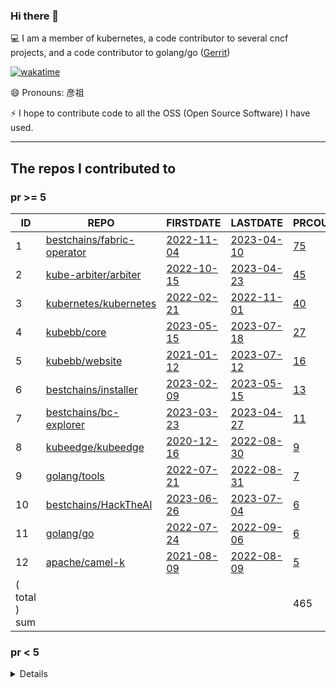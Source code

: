 <!--
**Abirdcfly/Abirdcfly** is a ✨ _special_ ✨ repository because its `README.md` (this file) appears on your GitHub profile.

Here are some ideas to get you started:

- 🔭 I’m currently working on ...
- 🌱 I’m currently learning ...
- 👯 I’m looking to collaborate on ...
- 🤔 I’m looking for help with ...
- 💬 Ask me about ...
- 📫 How to reach me: ...
- 😄 Pronouns: ...
- ⚡ Fun fact: ...
-->
### Hi there 👋

💻 I am a member of kubernetes, a code contributor to several cncf projects, and a code contributor to golang/go ([Gerrit](https://go-review.googlesource.com/dashboard/56538))

[![wakatime](https://wakatime.com/badge/user/6730e81c-ff31-4e87-acd9-9bd97b533dc1.svg)](https://wakatime.com/badge/user/6730e81c-ff31-4e87-acd9-9bd97b533dc1.svg)


😄 Pronouns: 彦祖

⚡ I hope to contribute code to all the OSS (Open Source Software) I have used.

---

<!--START_SECTION:my_github-->
## The repos I contributed to


### pr >= 5

|      ID       |                                    REPO                                     |                                 FIRSTDATE                                 |                               LASTDATE                               |                                        PRCOUNT                                         |
|---------------|-----------------------------------------------------------------------------|---------------------------------------------------------------------------|----------------------------------------------------------------------|----------------------------------------------------------------------------------------|
|             1 | [bestchains/fabric-operator](https://github.com/bestchains/fabric-operator) | [2022-11-04](https://github.com/hyperledger-labs/fabric-operator/pull/68) | [2023-04-10](https://github.com/bestchains/fabric-operator/pull/236) | [75](https://github.com/bestchains/fabric-operator/pulls?q=is%3Apr+author%3AAbirdcfly) |
|             2 | [kube-arbiter/arbiter](https://github.com/kube-arbiter/arbiter)             | [2022-10-15](https://github.com/kube-arbiter/arbiter/pull/6)              | [2023-04-23](https://github.com/kube-arbiter/arbiter/pull/140)       | [45](https://github.com/kube-arbiter/arbiter/pulls?q=is%3Apr+author%3AAbirdcfly)       |
|             3 | [kubernetes/kubernetes](https://github.com/kubernetes/kubernetes)           | [2022-02-21](https://github.com/kubernetes/kubernetes/pull/108239)        | [2022-11-01](https://github.com/kubernetes/kubernetes/pull/113505)   | [40](https://github.com/kubernetes/kubernetes/pulls?q=is%3Apr+author%3AAbirdcfly)      |
|             4 | [kubebb/core](https://github.com/kubebb/core)                               | [2023-05-15](https://github.com/kubebb/core/pull/2)                       | [2023-07-18](https://github.com/kubebb/core/pull/124)                | [27](https://github.com/kubebb/core/pulls?q=is%3Apr+author%3AAbirdcfly)                |
|             5 | [kubebb/website](https://github.com/kubebb/website)                         | [2021-01-12](https://github.com/kubernetes/website/pull/26060)            | [2023-07-12](https://github.com/kubebb/website/pull/16)              | [16](https://github.com/kubebb/website/pulls?q=is%3Apr+author%3AAbirdcfly)             |
|             6 | [bestchains/installer](https://github.com/bestchains/installer)             | [2023-02-09](https://github.com/bestchains/installer/pull/12)             | [2023-05-15](https://github.com/bestchains/installer/pull/74)        | [13](https://github.com/bestchains/installer/pulls?q=is%3Apr+author%3AAbirdcfly)       |
|             7 | [bestchains/bc-explorer](https://github.com/bestchains/bc-explorer)         | [2023-03-23](https://github.com/bestchains/bc-explorer/pull/16)           | [2023-04-27](https://github.com/bestchains/bc-explorer/pull/47)      | [11](https://github.com/bestchains/bc-explorer/pulls?q=is%3Apr+author%3AAbirdcfly)     |
|             8 | [kubeedge/kubeedge](https://github.com/kubeedge/kubeedge)                   | [2020-12-16](https://github.com/kubeedge/kubeedge/pull/2437)              | [2022-08-30](https://github.com/kubeedge/kubeedge/pull/4147)         | [9](https://github.com/kubeedge/kubeedge/pulls?q=is%3Apr+author%3AAbirdcfly)           |
|             9 | [golang/tools](https://github.com/golang/tools)                             | [2022-07-21](https://github.com/golang/tools/pull/388)                    | [2022-08-31](https://github.com/golang/tools/pull/394)               | [7](https://github.com/golang/tools/pulls?q=is%3Apr+author%3AAbirdcfly)                |
|            10 | [bestchains/HackTheAI](https://github.com/bestchains/HackTheAI)             | [2023-06-26](https://github.com/bestchains/HackTheAI/pull/23)             | [2023-07-04](https://github.com/bestchains/HackTheAI/pull/41)        | [6](https://github.com/bestchains/HackTheAI/pulls?q=is%3Apr+author%3AAbirdcfly)        |
|            11 | [golang/go](https://github.com/golang/go)                                   | [2022-07-24](https://github.com/golang/go/pull/54026)                     | [2022-09-06](https://github.com/golang/go/pull/54888)                | [6](https://github.com/golang/go/pulls?q=is%3Apr+author%3AAbirdcfly)                   |
|            12 | [apache/camel-k](https://github.com/apache/camel-k)                         | [2021-08-09](https://github.com/apache/camel-k/pull/2559)                 | [2022-08-09](https://github.com/apache/camel-k/pull/3526)            | [5](https://github.com/apache/camel-k/pulls?q=is%3Apr+author%3AAbirdcfly)              |
| ( total ) sum |                                                                             |                                                                           |                                                                      |                                                                                    465 |



### pr < 5


<details>

|      ID      |                                                     REPO                                                      |                                       FIRSTDATE                                       |                                       LASTDATE                                        |                                                PRCOUNT                                                 |
|--------------|---------------------------------------------------------------------------------------------------------------|---------------------------------------------------------------------------------------|---------------------------------------------------------------------------------------|--------------------------------------------------------------------------------------------------------|
|           13 | [kubernetes-sigs/hierarchical-namespaces](https://github.com/kubernetes-sigs/hierarchical-namespaces)         | [2021-08-16](https://github.com/kubernetes-sigs/hierarchical-namespaces/pull/69)      | [2021-08-17](https://github.com/kubernetes-sigs/hierarchical-namespaces/pull/72)      | [4](https://github.com/kubernetes-sigs/hierarchical-namespaces/pulls?q=is%3Apr+author%3AAbirdcfly)     |
|           14 | [etcd-io/etcd](https://github.com/etcd-io/etcd)                                                               | [2021-09-17](https://github.com/etcd-io/etcd/pull/13356)                              | [2022-08-30](https://github.com/etcd-io/etcd/pull/14405)                              | [4](https://github.com/etcd-io/etcd/pulls?q=is%3Apr+author%3AAbirdcfly)                                |
|           15 | [onsi/ginkgo](https://github.com/onsi/ginkgo)                                                                 | [2022-08-30](https://github.com/onsi/ginkgo/pull/1028)                                | [2022-09-19](https://github.com/onsi/ginkgo/pull/1040)                                | [4](https://github.com/onsi/ginkgo/pulls?q=is%3Apr+author%3AAbirdcfly)                                 |
|           16 | [ignite/cli](https://github.com/ignite/cli)                                                                   | [2022-08-21](https://github.com/cli/cli/pull/6112)                                    | [2023-04-25](https://github.com/ignite/cli/pull/3487)                                 | [4](https://github.com/ignite/cli/pulls?q=is%3Apr+author%3AAbirdcfly)                                  |
|           17 | [kubernetes/test-infra](https://github.com/kubernetes/test-infra)                                             | [2022-04-22](https://github.com/kubernetes/test-infra/pull/26065)                     | [2022-08-05](https://github.com/kubernetes/test-infra/pull/27050)                     | [3](https://github.com/kubernetes/test-infra/pulls?q=is%3Apr+author%3AAbirdcfly)                       |
|           18 | [hyperledger/fabric](https://github.com/hyperledger/fabric)                                                   | [2022-08-08](https://github.com/hyperledger/fabric/pull/3574)                         | [2022-11-15](https://github.com/hyperledger/fabric/pull/3785)                         | [3](https://github.com/hyperledger/fabric/pulls?q=is%3Apr+author%3AAbirdcfly)                          |
|           19 | [bestchains/bc-cli](https://github.com/bestchains/bc-cli)                                                     | [2023-05-05](https://github.com/bestchains/bc-cli/pull/15)                            | [2023-06-25](https://github.com/bestchains/bc-cli/pull/48)                            | [3](https://github.com/bestchains/bc-cli/pulls?q=is%3Apr+author%3AAbirdcfly)                           |
|           20 | [kube-arbiter/arbiter-plugins](https://github.com/kube-arbiter/arbiter-plugins)                               | [2022-10-20](https://github.com/kube-arbiter/arbiter-plugins/pull/5)                  | [2022-10-21](https://github.com/kube-arbiter/arbiter-plugins/pull/20)                 | [3](https://github.com/kube-arbiter/arbiter-plugins/pulls?q=is%3Apr+author%3AAbirdcfly)                |
|           21 | [tektoncd/pipeline](https://github.com/tektoncd/pipeline)                                                     | [2022-08-10](https://github.com/banzaicloud/pipeline/pull/3627)                       | [2023-02-13](https://github.com/tektoncd/pipeline/pull/6151)                          | [2](https://github.com/tektoncd/pipeline/pulls?q=is%3Apr+author%3AAbirdcfly)                           |
|           22 | [golang/exp](https://github.com/golang/exp)                                                                   | [2022-07-21](https://github.com/golang/exp/pull/41)                                   | [2022-07-21](https://github.com/golang/exp/pull/41)                                   | [2](https://github.com/golang/exp/pulls?q=is%3Apr+author%3AAbirdcfly)                                  |
|           23 | [bfenetworks/bfe](https://github.com/bfenetworks/bfe)                                                         | [2022-08-10](https://github.com/bfenetworks/bfe/pull/1068)                            | [2022-08-15](https://github.com/bfenetworks/bfe/pull/1069)                            | [2](https://github.com/bfenetworks/bfe/pulls?q=is%3Apr+author%3AAbirdcfly)                             |
|           24 | [bestchains/bc-saas](https://github.com/bestchains/bc-saas)                                                   | [2023-04-23](https://github.com/bestchains/bc-saas/pull/12)                           | [2023-04-24](https://github.com/bestchains/bc-saas/pull/17)                           | [2](https://github.com/bestchains/bc-saas/pulls?q=is%3Apr+author%3AAbirdcfly)                          |
|           25 | [argoproj/argo-cd](https://github.com/argoproj/argo-cd)                                                       | [2022-08-30](https://github.com/argoproj/argo-cd/pull/10479)                          | [2023-06-02](https://github.com/argoproj/argo-cd/pull/13887)                          | [2](https://github.com/argoproj/argo-cd/pulls?q=is%3Apr+author%3AAbirdcfly)                            |
|           26 | [kyma-project/kyma](https://github.com/kyma-project/kyma)                                                     | [2022-08-09](https://github.com/kyma-project/kyma/pull/15061)                         | [2022-10-05](https://github.com/kyma-project/kyma/pull/15714)                         | [2](https://github.com/kyma-project/kyma/pulls?q=is%3Apr+author%3AAbirdcfly)                           |
|           27 | [golangci/golangci-lint](https://github.com/golangci/golangci-lint)                                           | [2022-09-05](https://github.com/golangci/golangci-lint/pull/3192)                     | [2022-10-21](https://github.com/golangci/golangci-lint/pull/3308)                     | [2](https://github.com/golangci/golangci-lint/pulls?q=is%3Apr+author%3AAbirdcfly)                      |
|           28 | [coredns/coredns](https://github.com/coredns/coredns)                                                         | [2022-07-21](https://github.com/coredns/coredns/pull/5529)                            | [2022-08-30](https://github.com/coredns/coredns/pull/5592)                            | [2](https://github.com/coredns/coredns/pulls?q=is%3Apr+author%3AAbirdcfly)                             |
|           29 | [golang/crypto](https://github.com/golang/crypto)                                                             | [2022-07-21](https://github.com/golang/crypto/pull/226)                               | [2022-07-21](https://github.com/golang/crypto/pull/226)                               | [2](https://github.com/golang/crypto/pulls?q=is%3Apr+author%3AAbirdcfly)                               |
|           30 | [tektoncd/operator](https://github.com/tektoncd/operator)                                                     | [2021-09-16](https://github.com/knative/operator/pull/781)                            | [2023-02-21](https://github.com/tektoncd/operator/pull/1336)                          | [2](https://github.com/tektoncd/operator/pulls?q=is%3Apr+author%3AAbirdcfly)                           |
|           31 | [rook/rook](https://github.com/rook/rook)                                                                     | [2022-07-21](https://github.com/rook/rook/pull/10618)                                 | [2022-08-30](https://github.com/rook/rook/pull/10827)                                 | [2](https://github.com/rook/rook/pulls?q=is%3Apr+author%3AAbirdcfly)                                   |
|           32 | [ethereum/go-ethereum](https://github.com/ethereum/go-ethereum)                                               | [2022-07-21](https://github.com/ethereum/go-ethereum/pull/25365)                      | [2022-08-27](https://github.com/ethereum/go-ethereum/pull/25618)                      | [2](https://github.com/ethereum/go-ethereum/pulls?q=is%3Apr+author%3AAbirdcfly)                        |
|           33 | [aws/amazon-ecs-agent](https://github.com/aws/amazon-ecs-agent)                                               | [2022-08-10](https://github.com/aws/amazon-ecs-agent/pull/3334)                       | [2022-08-31](https://github.com/aws/amazon-ecs-agent/pull/3372)                       | [2](https://github.com/aws/amazon-ecs-agent/pulls?q=is%3Apr+author%3AAbirdcfly)                        |
|           34 | [prometheus/prometheus](https://github.com/prometheus/prometheus)                                             | [2022-07-20](https://github.com/prometheus/prometheus/pull/11040)                     | [2022-08-27](https://github.com/prometheus/prometheus/pull/11225)                     | [2](https://github.com/prometheus/prometheus/pulls?q=is%3Apr+author%3AAbirdcfly)                       |
|           35 | [ericzhang-cn/kindle-open-books](https://github.com/ericzhang-cn/kindle-open-books)                           | [2014-09-03](https://github.com/ericzhang-cn/kindle-open-books/pull/14)               | [2014-09-03](https://github.com/ericzhang-cn/kindle-open-books/pull/14)               | [2](https://github.com/ericzhang-cn/kindle-open-books/pulls?q=is%3Apr+author%3AAbirdcfly)              |
|           36 | [tinode/chat](https://github.com/tinode/chat)                                                                 | [2022-08-08](https://github.com/tinode/chat/pull/781)                                 | [2022-08-08](https://github.com/tinode/chat/pull/781)                                 | [2](https://github.com/tinode/chat/pulls?q=is%3Apr+author%3AAbirdcfly)                                 |
|           37 | [evanw/esbuild](https://github.com/evanw/esbuild)                                                             | [2022-08-30](https://github.com/evanw/esbuild/pull/2502)                              | [2022-08-30](https://github.com/evanw/esbuild/pull/2502)                              | [1](https://github.com/evanw/esbuild/pulls?q=is%3Apr+author%3AAbirdcfly)                               |
|           38 | [goodrain/rainbond](https://github.com/goodrain/rainbond)                                                     | [2022-08-10](https://github.com/goodrain/rainbond/pull/1285)                          | [2022-08-10](https://github.com/goodrain/rainbond/pull/1285)                          | [1](https://github.com/goodrain/rainbond/pulls?q=is%3Apr+author%3AAbirdcfly)                           |
|           39 | [johnkerl/miller](https://github.com/johnkerl/miller)                                                         | [2022-08-11](https://github.com/johnkerl/miller/pull/1073)                            | [2022-08-11](https://github.com/johnkerl/miller/pull/1073)                            | [1](https://github.com/johnkerl/miller/pulls?q=is%3Apr+author%3AAbirdcfly)                             |
|           40 | [mgechev/revive](https://github.com/mgechev/revive)                                                           | [2022-07-20](https://github.com/mgechev/revive/pull/711)                              | [2022-07-20](https://github.com/mgechev/revive/pull/711)                              | [1](https://github.com/mgechev/revive/pulls?q=is%3Apr+author%3AAbirdcfly)                              |
|           41 | [rqlite/rqlite](https://github.com/rqlite/rqlite)                                                             | [2022-08-09](https://github.com/rqlite/rqlite/pull/1060)                              | [2022-08-09](https://github.com/rqlite/rqlite/pull/1060)                              | [1](https://github.com/rqlite/rqlite/pulls?q=is%3Apr+author%3AAbirdcfly)                               |
|           42 | [kubernetes/kops](https://github.com/kubernetes/kops)                                                         | [2022-07-21](https://github.com/kubernetes/kops/pull/14014)                           | [2022-07-21](https://github.com/kubernetes/kops/pull/14014)                           | [1](https://github.com/kubernetes/kops/pulls?q=is%3Apr+author%3AAbirdcfly)                             |
|           43 | [aquasecurity/tracee](https://github.com/aquasecurity/tracee)                                                 | [2022-08-10](https://github.com/aquasecurity/tracee/pull/2057)                        | [2022-08-10](https://github.com/aquasecurity/tracee/pull/2057)                        | [1](https://github.com/aquasecurity/tracee/pulls?q=is%3Apr+author%3AAbirdcfly)                         |
|           44 | [devtron-labs/devtron](https://github.com/devtron-labs/devtron)                                               | [2022-08-10](https://github.com/devtron-labs/devtron/pull/2160)                       | [2022-08-10](https://github.com/devtron-labs/devtron/pull/2160)                       | [1](https://github.com/devtron-labs/devtron/pulls?q=is%3Apr+author%3AAbirdcfly)                        |
|           45 | [h2non/baloo](https://github.com/h2non/baloo)                                                                 | [2022-08-10](https://github.com/h2non/baloo/pull/30)                                  | [2022-08-10](https://github.com/h2non/baloo/pull/30)                                  | [1](https://github.com/h2non/baloo/pulls?q=is%3Apr+author%3AAbirdcfly)                                 |
|           46 | [arp242/goatcounter](https://github.com/arp242/goatcounter)                                                   | [2022-08-10](https://github.com/arp242/goatcounter/pull/612)                          | [2022-08-10](https://github.com/arp242/goatcounter/pull/612)                          | [1](https://github.com/arp242/goatcounter/pulls?q=is%3Apr+author%3AAbirdcfly)                          |
|           47 | [knative/hack](https://github.com/knative/hack)                                                               | [2021-09-16](https://github.com/knative/hack/pull/78)                                 | [2021-09-16](https://github.com/knative/hack/pull/78)                                 | [1](https://github.com/knative/hack/pulls?q=is%3Apr+author%3AAbirdcfly)                                |
|           48 | [cncf/k8s-conformance](https://github.com/cncf/k8s-conformance)                                               | [2023-01-30](https://github.com/cncf/k8s-conformance/pull/2423)                       | [2023-01-30](https://github.com/cncf/k8s-conformance/pull/2423)                       | [1](https://github.com/cncf/k8s-conformance/pulls?q=is%3Apr+author%3AAbirdcfly)                        |
|           49 | [smoky8/abc](https://github.com/smoky8/abc)                                                                   | [2022-10-09](https://github.com/smoky8/abc/pull/1)                                    | [2022-10-09](https://github.com/smoky8/abc/pull/1)                                    | [1](https://github.com/smoky8/abc/pulls?q=is%3Apr+author%3AAbirdcfly)                                  |
|           50 | [open-policy-agent/opa](https://github.com/open-policy-agent/opa)                                             | [2022-07-21](https://github.com/open-policy-agent/opa/pull/4919)                      | [2022-07-21](https://github.com/open-policy-agent/opa/pull/4919)                      | [1](https://github.com/open-policy-agent/opa/pulls?q=is%3Apr+author%3AAbirdcfly)                       |
|           51 | [containerd/containerd](https://github.com/containerd/containerd)                                             | [2022-08-29](https://github.com/containerd/containerd/pull/7338)                      | [2022-08-29](https://github.com/containerd/containerd/pull/7338)                      | [1](https://github.com/containerd/containerd/pulls?q=is%3Apr+author%3AAbirdcfly)                       |
|           52 | [helm/helm](https://github.com/helm/helm)                                                                     | [2023-07-13](https://github.com/helm/helm/pull/12202)                                 | [2023-07-13](https://github.com/helm/helm/pull/12202)                                 | [1](https://github.com/helm/helm/pulls?q=is%3Apr+author%3AAbirdcfly)                                   |
|           53 | [evmos/ethermint](https://github.com/evmos/ethermint)                                                         | [2023-05-08](https://github.com/evmos/ethermint/pull/1763)                            | [2023-05-08](https://github.com/evmos/ethermint/pull/1763)                            | [1](https://github.com/evmos/ethermint/pulls?q=is%3Apr+author%3AAbirdcfly)                             |
|           54 | [lucagrulla/cw](https://github.com/lucagrulla/cw)                                                             | [2022-08-10](https://github.com/lucagrulla/cw/pull/242)                               | [2022-08-10](https://github.com/lucagrulla/cw/pull/242)                               | [1](https://github.com/lucagrulla/cw/pulls?q=is%3Apr+author%3AAbirdcfly)                               |
|           55 | [matrixorigin/matrixone](https://github.com/matrixorigin/matrixone)                                           | [2022-08-10](https://github.com/matrixorigin/matrixone/pull/4450)                     | [2022-08-10](https://github.com/matrixorigin/matrixone/pull/4450)                     | [1](https://github.com/matrixorigin/matrixone/pulls?q=is%3Apr+author%3AAbirdcfly)                      |
|           56 | [rfjakob/gocryptfs](https://github.com/rfjakob/gocryptfs)                                                     | [2022-08-10](https://github.com/rfjakob/gocryptfs/pull/680)                           | [2022-08-10](https://github.com/rfjakob/gocryptfs/pull/680)                           | [1](https://github.com/rfjakob/gocryptfs/pulls?q=is%3Apr+author%3AAbirdcfly)                           |
|           57 | [TencentBlueKing/bk-bcs](https://github.com/TencentBlueKing/bk-bcs)                                           | [2022-08-10](https://github.com/TencentBlueKing/bk-bcs/pull/1900)                     | [2022-08-10](https://github.com/TencentBlueKing/bk-bcs/pull/1900)                     | [1](https://github.com/TencentBlueKing/bk-bcs/pulls?q=is%3Apr+author%3AAbirdcfly)                      |
|           58 | [Altinity/clickhouse-operator](https://github.com/Altinity/clickhouse-operator)                               | [2022-08-09](https://github.com/Altinity/clickhouse-operator/pull/987)                | [2022-08-09](https://github.com/Altinity/clickhouse-operator/pull/987)                | [1](https://github.com/Altinity/clickhouse-operator/pulls?q=is%3Apr+author%3AAbirdcfly)                |
|           59 | [cockroachdb/cockroach](https://github.com/cockroachdb/cockroach)                                             | [2022-07-21](https://github.com/cockroachdb/cockroach/pull/84854)                     | [2022-07-21](https://github.com/cockroachdb/cockroach/pull/84854)                     | [1](https://github.com/cockroachdb/cockroach/pulls?q=is%3Apr+author%3AAbirdcfly)                       |
|           60 | [k3s-io/k3s](https://github.com/k3s-io/k3s)                                                                   | [2022-07-21](https://github.com/k3s-io/k3s/pull/5893)                                 | [2022-07-21](https://github.com/k3s-io/k3s/pull/5893)                                 | [1](https://github.com/k3s-io/k3s/pulls?q=is%3Apr+author%3AAbirdcfly)                                  |
|           61 | [dapr/dapr](https://github.com/dapr/dapr)                                                                     | [2022-08-30](https://github.com/dapr/dapr/pull/5099)                                  | [2022-08-30](https://github.com/dapr/dapr/pull/5099)                                  | [1](https://github.com/dapr/dapr/pulls?q=is%3Apr+author%3AAbirdcfly)                                   |
|           62 | [wxbool/video-srt-windows](https://github.com/wxbool/video-srt-windows)                                       | [2022-08-10](https://github.com/wxbool/video-srt-windows/pull/51)                     | [2022-08-10](https://github.com/wxbool/video-srt-windows/pull/51)                     | [1](https://github.com/wxbool/video-srt-windows/pulls?q=is%3Apr+author%3AAbirdcfly)                    |
|           63 | [qri-io/qri](https://github.com/qri-io/qri)                                                                   | [2022-08-10](https://github.com/qri-io/qri/pull/2003)                                 | [2022-08-10](https://github.com/qri-io/qri/pull/2003)                                 | [1](https://github.com/qri-io/qri/pulls?q=is%3Apr+author%3AAbirdcfly)                                  |
|           64 | [seaweedfs/seaweedfs](https://github.com/seaweedfs/seaweedfs)                                                 | [2022-08-09](https://github.com/seaweedfs/seaweedfs/pull/3423)                        | [2022-08-09](https://github.com/seaweedfs/seaweedfs/pull/3423)                        | [1](https://github.com/seaweedfs/seaweedfs/pulls?q=is%3Apr+author%3AAbirdcfly)                         |
|           65 | [megaease/easeprobe](https://github.com/megaease/easeprobe)                                                   | [2022-08-06](https://github.com/megaease/easeprobe/pull/189)                          | [2022-08-06](https://github.com/megaease/easeprobe/pull/189)                          | [1](https://github.com/megaease/easeprobe/pulls?q=is%3Apr+author%3AAbirdcfly)                          |
|           66 | [letsencrypt/boulder](https://github.com/letsencrypt/boulder)                                                 | [2022-08-10](https://github.com/letsencrypt/boulder/pull/6283)                        | [2022-08-10](https://github.com/letsencrypt/boulder/pull/6283)                        | [1](https://github.com/letsencrypt/boulder/pulls?q=is%3Apr+author%3AAbirdcfly)                         |
|           67 | [Consensys/quorum](https://github.com/Consensys/quorum)                                                       | [2022-08-10](https://github.com/Consensys/quorum/pull/1475)                           | [2022-08-10](https://github.com/Consensys/quorum/pull/1475)                           | [1](https://github.com/Consensys/quorum/pulls?q=is%3Apr+author%3AAbirdcfly)                            |
|           68 | [golang/mod](https://github.com/golang/mod)                                                                   | [2022-08-17](https://github.com/golang/mod/pull/9)                                    | [2022-08-17](https://github.com/golang/mod/pull/9)                                    | [1](https://github.com/golang/mod/pulls?q=is%3Apr+author%3AAbirdcfly)                                  |
|           69 | [ethereum/web3.py](https://github.com/ethereum/web3.py)                                                       | [2018-04-08](https://github.com/ethereum/web3.py/pull/754)                            | [2018-04-08](https://github.com/ethereum/web3.py/pull/754)                            | [1](https://github.com/ethereum/web3.py/pulls?q=is%3Apr+author%3AAbirdcfly)                            |
|           70 | [hbprotoss/geekpdf](https://github.com/hbprotoss/geekpdf)                                                     | [2019-06-22](https://github.com/hbprotoss/geekpdf/pull/1)                             | [2019-06-22](https://github.com/hbprotoss/geekpdf/pull/1)                             | [1](https://github.com/hbprotoss/geekpdf/pulls?q=is%3Apr+author%3AAbirdcfly)                           |
|           71 | [golang/debug](https://github.com/golang/debug)                                                               | [2022-08-31](https://github.com/golang/debug/pull/14)                                 | [2022-08-31](https://github.com/golang/debug/pull/14)                                 | [1](https://github.com/golang/debug/pulls?q=is%3Apr+author%3AAbirdcfly)                                |
|           72 | [1340691923/ElasticView](https://github.com/1340691923/ElasticView)                                           | [2022-08-10](https://github.com/1340691923/ElasticView/pull/33)                       | [2022-08-10](https://github.com/1340691923/ElasticView/pull/33)                       | [1](https://github.com/1340691923/ElasticView/pulls?q=is%3Apr+author%3AAbirdcfly)                      |
|           73 | [ionorg/ion](https://github.com/ionorg/ion)                                                                   | [2022-08-10](https://github.com/ionorg/ion/pull/616)                                  | [2022-08-10](https://github.com/ionorg/ion/pull/616)                                  | [1](https://github.com/ionorg/ion/pulls?q=is%3Apr+author%3AAbirdcfly)                                  |
|           74 | [camptocamp/terraboard](https://github.com/camptocamp/terraboard)                                             | [2022-08-10](https://github.com/camptocamp/terraboard/pull/254)                       | [2022-08-10](https://github.com/camptocamp/terraboard/pull/254)                       | [1](https://github.com/camptocamp/terraboard/pulls?q=is%3Apr+author%3AAbirdcfly)                       |
|           75 | [gonum/gonum](https://github.com/gonum/gonum)                                                                 | [2022-08-09](https://github.com/gonum/gonum/pull/1826)                                | [2022-08-09](https://github.com/gonum/gonum/pull/1826)                                | [1](https://github.com/gonum/gonum/pulls?q=is%3Apr+author%3AAbirdcfly)                                 |
|           76 | [upspin/upspin](https://github.com/upspin/upspin)                                                             | [2022-08-09](https://github.com/upspin/upspin/pull/643)                               | [2022-08-09](https://github.com/upspin/upspin/pull/643)                               | [1](https://github.com/upspin/upspin/pulls?q=is%3Apr+author%3AAbirdcfly)                               |
|           77 | [apache/beam](https://github.com/apache/beam)                                                                 | [2022-08-08](https://github.com/apache/beam/pull/22618)                               | [2022-08-08](https://github.com/apache/beam/pull/22618)                               | [1](https://github.com/apache/beam/pulls?q=is%3Apr+author%3AAbirdcfly)                                 |
|           78 | [vmware-tanzu/velero](https://github.com/vmware-tanzu/velero)                                                 | [2022-08-30](https://github.com/vmware-tanzu/velero/pull/5261)                        | [2022-08-30](https://github.com/vmware-tanzu/velero/pull/5261)                        | [1](https://github.com/vmware-tanzu/velero/pulls?q=is%3Apr+author%3AAbirdcfly)                         |
|           79 | [argoproj/argo-workflows](https://github.com/argoproj/argo-workflows)                                         | [2022-08-30](https://github.com/argoproj/argo-workflows/pull/9465)                    | [2022-08-30](https://github.com/argoproj/argo-workflows/pull/9465)                    | [1](https://github.com/argoproj/argo-workflows/pulls?q=is%3Apr+author%3AAbirdcfly)                     |
|           80 | [metrue/fx](https://github.com/metrue/fx)                                                                     | [2022-08-10](https://github.com/metrue/fx/pull/664)                                   | [2022-08-10](https://github.com/metrue/fx/pull/664)                                   | [1](https://github.com/metrue/fx/pulls?q=is%3Apr+author%3AAbirdcfly)                                   |
|           81 | [kubernetes/community](https://github.com/kubernetes/community)                                               | [2022-04-01](https://github.com/kubernetes/community/pull/6583)                       | [2022-04-01](https://github.com/kubernetes/community/pull/6583)                       | [1](https://github.com/kubernetes/community/pulls?q=is%3Apr+author%3AAbirdcfly)                        |
|           82 | [mikefarah/yq](https://github.com/mikefarah/yq)                                                               | [2022-08-30](https://github.com/mikefarah/yq/pull/1322)                               | [2022-08-30](https://github.com/mikefarah/yq/pull/1322)                               | [1](https://github.com/mikefarah/yq/pulls?q=is%3Apr+author%3AAbirdcfly)                                |
|           83 | [istio/istio](https://github.com/istio/istio)                                                                 | [2022-08-30](https://github.com/istio/istio/pull/40706)                               | [2022-08-30](https://github.com/istio/istio/pull/40706)                               | [1](https://github.com/istio/istio/pulls?q=is%3Apr+author%3AAbirdcfly)                                 |
|           84 | [vitessio/vitess](https://github.com/vitessio/vitess)                                                         | [2022-07-21](https://github.com/vitessio/vitess/pull/10771)                           | [2022-07-21](https://github.com/vitessio/vitess/pull/10771)                           | [1](https://github.com/vitessio/vitess/pulls?q=is%3Apr+author%3AAbirdcfly)                             |
|           85 | [dropbox/godropbox](https://github.com/dropbox/godropbox)                                                     | [2022-08-11](https://github.com/dropbox/godropbox/pull/254)                           | [2022-08-11](https://github.com/dropbox/godropbox/pull/254)                           | [1](https://github.com/dropbox/godropbox/pulls?q=is%3Apr+author%3AAbirdcfly)                           |
|           86 | [cert-manager/cert-manager](https://github.com/cert-manager/cert-manager)                                     | [2022-08-30](https://github.com/cert-manager/cert-manager/pull/5413)                  | [2022-08-30](https://github.com/cert-manager/cert-manager/pull/5413)                  | [1](https://github.com/cert-manager/cert-manager/pulls?q=is%3Apr+author%3AAbirdcfly)                   |
|           87 | [cue-lang/cue](https://github.com/cue-lang/cue)                                                               | [2022-08-30](https://github.com/cue-lang/cue/pull/1895)                               | [2022-08-30](https://github.com/cue-lang/cue/pull/1895)                               | [1](https://github.com/cue-lang/cue/pulls?q=is%3Apr+author%3AAbirdcfly)                                |
|           88 | [ryboe/q](https://github.com/ryboe/q)                                                                         | [2022-08-10](https://github.com/ryboe/q/pull/115)                                     | [2022-08-10](https://github.com/ryboe/q/pull/115)                                     | [1](https://github.com/ryboe/q/pulls?q=is%3Apr+author%3AAbirdcfly)                                     |
|           89 | [SnellerInc/sneller](https://github.com/SnellerInc/sneller)                                                   | [2022-08-10](https://github.com/SnellerInc/sneller/pull/5)                            | [2022-08-10](https://github.com/SnellerInc/sneller/pull/5)                            | [1](https://github.com/SnellerInc/sneller/pulls?q=is%3Apr+author%3AAbirdcfly)                          |
|           90 | [github/gh-ost](https://github.com/github/gh-ost)                                                             | [2022-08-30](https://github.com/github/gh-ost/pull/1175)                              | [2022-08-30](https://github.com/github/gh-ost/pull/1175)                              | [1](https://github.com/github/gh-ost/pulls?q=is%3Apr+author%3AAbirdcfly)                               |
|           91 | [hyperledger/fabric-sdk-go](https://github.com/hyperledger/fabric-sdk-go)                                     | [2022-08-10](https://github.com/hyperledger/fabric-sdk-go/pull/245)                   | [2022-08-10](https://github.com/hyperledger/fabric-sdk-go/pull/245)                   | [1](https://github.com/hyperledger/fabric-sdk-go/pulls?q=is%3Apr+author%3AAbirdcfly)                   |
|           92 | [arduino/arduino-cli](https://github.com/arduino/arduino-cli)                                                 | [2022-08-10](https://github.com/arduino/arduino-cli/pull/1831)                        | [2022-08-10](https://github.com/arduino/arduino-cli/pull/1831)                        | [1](https://github.com/arduino/arduino-cli/pulls?q=is%3Apr+author%3AAbirdcfly)                         |
|           93 | [duke-git/lancet](https://github.com/duke-git/lancet)                                                         | [2022-08-10](https://github.com/duke-git/lancet/pull/54)                              | [2022-08-10](https://github.com/duke-git/lancet/pull/54)                              | [1](https://github.com/duke-git/lancet/pulls?q=is%3Apr+author%3AAbirdcfly)                             |
|           94 | [pipe-cd/pipecd](https://github.com/pipe-cd/pipecd)                                                           | [2022-08-09](https://github.com/pipe-cd/pipecd/pull/3844)                             | [2022-08-09](https://github.com/pipe-cd/pipecd/pull/3844)                             | [1](https://github.com/pipe-cd/pipecd/pulls?q=is%3Apr+author%3AAbirdcfly)                              |
|           95 | [kubernetes-sigs/contributor-playground](https://github.com/kubernetes-sigs/contributor-playground)           | [2022-03-26](https://github.com/kubernetes-sigs/contributor-playground/pull/962)      | [2022-03-26](https://github.com/kubernetes-sigs/contributor-playground/pull/962)      | [1](https://github.com/kubernetes-sigs/contributor-playground/pulls?q=is%3Apr+author%3AAbirdcfly)      |
|           96 | [gohugoio/hugo](https://github.com/gohugoio/hugo)                                                             | [2022-07-21](https://github.com/gohugoio/hugo/pull/10114)                             | [2022-07-21](https://github.com/gohugoio/hugo/pull/10114)                             | [1](https://github.com/gohugoio/hugo/pulls?q=is%3Apr+author%3AAbirdcfly)                               |
|           97 | [moby/libnetwork](https://github.com/moby/libnetwork)                                                         | [2022-08-05](https://github.com/moby/libnetwork/pull/2666)                            | [2022-08-05](https://github.com/moby/libnetwork/pull/2666)                            | [1](https://github.com/moby/libnetwork/pulls?q=is%3Apr+author%3AAbirdcfly)                             |
|           98 | [knative/docs](https://github.com/knative/docs)                                                               | [2021-08-02](https://github.com/knative/docs/pull/4091)                               | [2021-08-02](https://github.com/knative/docs/pull/4091)                               | [1](https://github.com/knative/docs/pulls?q=is%3Apr+author%3AAbirdcfly)                                |
|           99 | [containerd/cgroups](https://github.com/containerd/cgroups)                                                   | [2022-06-10](https://github.com/containerd/cgroups/pull/236)                          | [2022-06-10](https://github.com/containerd/cgroups/pull/236)                          | [1](https://github.com/containerd/cgroups/pulls?q=is%3Apr+author%3AAbirdcfly)                          |
|          100 | [kubernetes/ingress-nginx](https://github.com/kubernetes/ingress-nginx)                                       | [2022-08-30](https://github.com/kubernetes/ingress-nginx/pull/8995)                   | [2022-08-30](https://github.com/kubernetes/ingress-nginx/pull/8995)                   | [1](https://github.com/kubernetes/ingress-nginx/pulls?q=is%3Apr+author%3AAbirdcfly)                    |
|          101 | [google/gopacket](https://github.com/google/gopacket)                                                         | [2022-08-11](https://github.com/google/gopacket/pull/1047)                            | [2022-08-11](https://github.com/google/gopacket/pull/1047)                            | [1](https://github.com/google/gopacket/pulls?q=is%3Apr+author%3AAbirdcfly)                             |
|          102 | [goreleaser/goreleaser](https://github.com/goreleaser/goreleaser)                                             | [2022-08-30](https://github.com/goreleaser/goreleaser/pull/3347)                      | [2022-08-30](https://github.com/goreleaser/goreleaser/pull/3347)                      | [1](https://github.com/goreleaser/goreleaser/pulls?q=is%3Apr+author%3AAbirdcfly)                       |
|          103 | [grpc/grpc-go](https://github.com/grpc/grpc-go)                                                               | [2022-08-30](https://github.com/grpc/grpc-go/pull/5616)                               | [2022-08-30](https://github.com/grpc/grpc-go/pull/5616)                               | [1](https://github.com/grpc/grpc-go/pulls?q=is%3Apr+author%3AAbirdcfly)                                |
|          104 | [cilium/cilium](https://github.com/cilium/cilium)                                                             | [2022-07-21](https://github.com/cilium/cilium/pull/20612)                             | [2022-07-21](https://github.com/cilium/cilium/pull/20612)                             | [1](https://github.com/cilium/cilium/pulls?q=is%3Apr+author%3AAbirdcfly)                               |
|          105 | [sudo-rm-maker/github-action](https://github.com/sudo-rm-maker/github-action)                                 | [2023-03-15](https://github.com/sudo-rm-maker/github-action/pull/1)                   | [2023-03-15](https://github.com/sudo-rm-maker/github-action/pull/1)                   | [1](https://github.com/sudo-rm-maker/github-action/pulls?q=is%3Apr+author%3AAbirdcfly)                 |
|          106 | [goharbor/harbor](https://github.com/goharbor/harbor)                                                         | [2022-07-20](https://github.com/goharbor/harbor/pull/17211)                           | [2022-07-20](https://github.com/goharbor/harbor/pull/17211)                           | [1](https://github.com/goharbor/harbor/pulls?q=is%3Apr+author%3AAbirdcfly)                             |
|          107 | [keptn/keptn](https://github.com/keptn/keptn)                                                                 | [2022-07-21](https://github.com/keptn/keptn/pull/8492)                                | [2022-07-21](https://github.com/keptn/keptn/pull/8492)                                | [1](https://github.com/keptn/keptn/pulls?q=is%3Apr+author%3AAbirdcfly)                                 |
|          108 | [volcano-sh/volcano](https://github.com/volcano-sh/volcano)                                                   | [2022-08-30](https://github.com/volcano-sh/volcano/pull/2470)                         | [2022-08-30](https://github.com/volcano-sh/volcano/pull/2470)                         | [1](https://github.com/volcano-sh/volcano/pulls?q=is%3Apr+author%3AAbirdcfly)                          |
|          109 | [scipipe/scipipe](https://github.com/scipipe/scipipe)                                                         | [2022-08-10](https://github.com/scipipe/scipipe/pull/150)                             | [2022-08-10](https://github.com/scipipe/scipipe/pull/150)                             | [1](https://github.com/scipipe/scipipe/pulls?q=is%3Apr+author%3AAbirdcfly)                             |
|          110 | [alexedwards/scs](https://github.com/alexedwards/scs)                                                         | [2022-08-10](https://github.com/alexedwards/scs/pull/147)                             | [2022-08-10](https://github.com/alexedwards/scs/pull/147)                             | [1](https://github.com/alexedwards/scs/pulls?q=is%3Apr+author%3AAbirdcfly)                             |
|          111 | [moby/moby](https://github.com/moby/moby)                                                                     | [2022-07-21](https://github.com/moby/moby/pull/43844)                                 | [2022-07-21](https://github.com/moby/moby/pull/43844)                                 | [1](https://github.com/moby/moby/pulls?q=is%3Apr+author%3AAbirdcfly)                                   |
|          112 | [uber-go/zap](https://github.com/uber-go/zap)                                                                 | [2022-08-30](https://github.com/uber-go/zap/pull/1169)                                | [2022-08-30](https://github.com/uber-go/zap/pull/1169)                                | [1](https://github.com/uber-go/zap/pulls?q=is%3Apr+author%3AAbirdcfly)                                 |
|          113 | [ent/ent](https://github.com/ent/ent)                                                                         | [2022-08-30](https://github.com/ent/ent/pull/2892)                                    | [2022-08-30](https://github.com/ent/ent/pull/2892)                                    | [1](https://github.com/ent/ent/pulls?q=is%3Apr+author%3AAbirdcfly)                                     |
|          114 | [devfeel/dotweb](https://github.com/devfeel/dotweb)                                                           | [2022-08-10](https://github.com/devfeel/dotweb/pull/248)                              | [2022-08-10](https://github.com/devfeel/dotweb/pull/248)                              | [1](https://github.com/devfeel/dotweb/pulls?q=is%3Apr+author%3AAbirdcfly)                              |
|          115 | [gopcp/example.v2](https://github.com/gopcp/example.v2)                                                       | [2022-08-10](https://github.com/gopcp/example.v2/pull/36)                             | [2022-08-10](https://github.com/gopcp/example.v2/pull/36)                             | [1](https://github.com/gopcp/example.v2/pulls?q=is%3Apr+author%3AAbirdcfly)                            |
|          116 | [cube2222/octosql](https://github.com/cube2222/octosql)                                                       | [2022-08-09](https://github.com/cube2222/octosql/pull/289)                            | [2022-08-09](https://github.com/cube2222/octosql/pull/289)                            | [1](https://github.com/cube2222/octosql/pulls?q=is%3Apr+author%3AAbirdcfly)                            |
|          117 | [graph-gophers/graphql-go](https://github.com/graph-gophers/graphql-go)                                       | [2022-08-09](https://github.com/graph-gophers/graphql-go/pull/530)                    | [2022-08-09](https://github.com/graph-gophers/graphql-go/pull/530)                    | [1](https://github.com/graph-gophers/graphql-go/pulls?q=is%3Apr+author%3AAbirdcfly)                    |
|          118 | [lima-vm/lima](https://github.com/lima-vm/lima)                                                               | [2022-03-29](https://github.com/lima-vm/lima/pull/766)                                | [2022-03-29](https://github.com/lima-vm/lima/pull/766)                                | [1](https://github.com/lima-vm/lima/pulls?q=is%3Apr+author%3AAbirdcfly)                                |
|          119 | [kubernetes-sigs/cluster-api-provider-nested](https://github.com/kubernetes-sigs/cluster-api-provider-nested) | [2021-08-19](https://github.com/kubernetes-sigs/cluster-api-provider-nested/pull/211) | [2021-08-19](https://github.com/kubernetes-sigs/cluster-api-provider-nested/pull/211) | [1](https://github.com/kubernetes-sigs/cluster-api-provider-nested/pulls?q=is%3Apr+author%3AAbirdcfly) |
|          120 | [piotrnar/gocoin](https://github.com/piotrnar/gocoin)                                                         | [2022-08-10](https://github.com/piotrnar/gocoin/pull/59)                              | [2022-08-10](https://github.com/piotrnar/gocoin/pull/59)                              | [1](https://github.com/piotrnar/gocoin/pulls?q=is%3Apr+author%3AAbirdcfly)                             |
|          121 | [metaverse/truss](https://github.com/metaverse/truss)                                                         | [2022-08-10](https://github.com/metaverse/truss/pull/348)                             | [2022-08-10](https://github.com/metaverse/truss/pull/348)                             | [1](https://github.com/metaverse/truss/pulls?q=is%3Apr+author%3AAbirdcfly)                             |
|          122 | [dolthub/dolt](https://github.com/dolthub/dolt)                                                               | [2022-07-22](https://github.com/dolthub/dolt/pull/3894)                               | [2022-07-22](https://github.com/dolthub/dolt/pull/3894)                               | [1](https://github.com/dolthub/dolt/pulls?q=is%3Apr+author%3AAbirdcfly)                                |
|          123 | [Azure/aks-engine](https://github.com/Azure/aks-engine)                                                       | [2022-08-09](https://github.com/Azure/aks-engine/pull/4930)                           | [2022-08-09](https://github.com/Azure/aks-engine/pull/4930)                           | [1](https://github.com/Azure/aks-engine/pulls?q=is%3Apr+author%3AAbirdcfly)                            |
|          124 | [thanos-io/thanos](https://github.com/thanos-io/thanos)                                                       | [2022-08-30](https://github.com/thanos-io/thanos/pull/5660)                           | [2022-08-30](https://github.com/thanos-io/thanos/pull/5660)                           | [1](https://github.com/thanos-io/thanos/pulls?q=is%3Apr+author%3AAbirdcfly)                            |
|          125 | [kubernetes/autoscaler](https://github.com/kubernetes/autoscaler)                                             | [2022-08-05](https://github.com/kubernetes/autoscaler/pull/5074)                      | [2022-08-05](https://github.com/kubernetes/autoscaler/pull/5074)                      | [1](https://github.com/kubernetes/autoscaler/pulls?q=is%3Apr+author%3AAbirdcfly)                       |
|          126 | [jesseduffield/lazygit](https://github.com/jesseduffield/lazygit)                                             | [2022-08-30](https://github.com/jesseduffield/lazygit/pull/2143)                      | [2022-08-30](https://github.com/jesseduffield/lazygit/pull/2143)                      | [1](https://github.com/jesseduffield/lazygit/pulls?q=is%3Apr+author%3AAbirdcfly)                       |
|          127 | [btcsuite/btcd](https://github.com/btcsuite/btcd)                                                             | [2022-08-11](https://github.com/btcsuite/btcd/pull/1875)                              | [2022-08-11](https://github.com/btcsuite/btcd/pull/1875)                              | [1](https://github.com/btcsuite/btcd/pulls?q=is%3Apr+author%3AAbirdcfly)                               |
|          128 | [gorgonia/gorgonia](https://github.com/gorgonia/gorgonia)                                                     | [2022-08-09](https://github.com/gorgonia/gorgonia/pull/533)                           | [2022-08-09](https://github.com/gorgonia/gorgonia/pull/533)                           | [1](https://github.com/gorgonia/gorgonia/pulls?q=is%3Apr+author%3AAbirdcfly)                           |
|          129 | [kubermatic/kubermatic](https://github.com/kubermatic/kubermatic)                                             | [2022-08-09](https://github.com/kubermatic/kubermatic/pull/10708)                     | [2022-08-09](https://github.com/kubermatic/kubermatic/pull/10708)                     | [1](https://github.com/kubermatic/kubermatic/pulls?q=is%3Apr+author%3AAbirdcfly)                       |
|          130 | [TykTechnologies/tyk](https://github.com/TykTechnologies/tyk)                                                 | [2022-08-05](https://github.com/TykTechnologies/tyk/pull/4219)                        | [2022-08-05](https://github.com/TykTechnologies/tyk/pull/4219)                        | [1](https://github.com/TykTechnologies/tyk/pulls?q=is%3Apr+author%3AAbirdcfly)                         |
|          131 | [alcideio/rbac-tool](https://github.com/alcideio/rbac-tool)                                                   | [2021-08-24](https://github.com/alcideio/rbac-tool/pull/35)                           | [2021-08-24](https://github.com/alcideio/rbac-tool/pull/35)                           | [1](https://github.com/alcideio/rbac-tool/pulls?q=is%3Apr+author%3AAbirdcfly)                          |
|          132 | [spiffe/spire](https://github.com/spiffe/spire)                                                               | [2022-08-30](https://github.com/spiffe/spire/pull/3377)                               | [2022-08-30](https://github.com/spiffe/spire/pull/3377)                               | [1](https://github.com/spiffe/spire/pulls?q=is%3Apr+author%3AAbirdcfly)                                |
|          133 | [hashicorp/nomad](https://github.com/hashicorp/nomad)                                                         | [2022-08-08](https://github.com/hashicorp/nomad/pull/14045)                           | [2022-08-08](https://github.com/hashicorp/nomad/pull/14045)                           | [1](https://github.com/hashicorp/nomad/pulls?q=is%3Apr+author%3AAbirdcfly)                             |
|          134 | [fatedier/frp](https://github.com/fatedier/frp)                                                               | [2022-08-29](https://github.com/fatedier/frp/pull/3081)                               | [2022-08-29](https://github.com/fatedier/frp/pull/3081)                               | [1](https://github.com/fatedier/frp/pulls?q=is%3Apr+author%3AAbirdcfly)                                |
|          135 | [PufferPanel/PufferPanel](https://github.com/PufferPanel/PufferPanel)                                         | [2022-08-10](https://github.com/PufferPanel/PufferPanel/pull/1190)                    | [2022-08-10](https://github.com/PufferPanel/PufferPanel/pull/1190)                    | [1](https://github.com/PufferPanel/PufferPanel/pulls?q=is%3Apr+author%3AAbirdcfly)                     |
|          136 | [golang/sys](https://github.com/golang/sys)                                                                   | [2022-08-17](https://github.com/golang/sys/pull/132)                                  | [2022-08-17](https://github.com/golang/sys/pull/132)                                  | [1](https://github.com/golang/sys/pulls?q=is%3Apr+author%3AAbirdcfly)                                  |
|          137 | [Netflix/chaosmonkey](https://github.com/Netflix/chaosmonkey)                                                 | [2022-08-30](https://github.com/Netflix/chaosmonkey/pull/76)                          | [2022-08-30](https://github.com/Netflix/chaosmonkey/pull/76)                          | [1](https://github.com/Netflix/chaosmonkey/pulls?q=is%3Apr+author%3AAbirdcfly)                         |
|          138 | [eoscanada/eos-go](https://github.com/eoscanada/eos-go)                                                       | [2022-08-10](https://github.com/eoscanada/eos-go/pull/185)                            | [2022-08-10](https://github.com/eoscanada/eos-go/pull/185)                            | [1](https://github.com/eoscanada/eos-go/pulls?q=is%3Apr+author%3AAbirdcfly)                            |
|          139 | [lni/dragonboat](https://github.com/lni/dragonboat)                                                           | [2022-08-09](https://github.com/lni/dragonboat/pull/248)                              | [2022-08-09](https://github.com/lni/dragonboat/pull/248)                              | [1](https://github.com/lni/dragonboat/pulls?q=is%3Apr+author%3AAbirdcfly)                              |
|          140 | [hwholiday/learning_tools](https://github.com/hwholiday/learning_tools)                                       | [2022-08-10](https://github.com/hwholiday/learning_tools/pull/12)                     | [2022-08-10](https://github.com/hwholiday/learning_tools/pull/12)                     | [1](https://github.com/hwholiday/learning_tools/pulls?q=is%3Apr+author%3AAbirdcfly)                    |
|          141 | [cossacklabs/acra](https://github.com/cossacklabs/acra)                                                       | [2022-08-10](https://github.com/cossacklabs/acra/pull/560)                            | [2022-08-10](https://github.com/cossacklabs/acra/pull/560)                            | [1](https://github.com/cossacklabs/acra/pulls?q=is%3Apr+author%3AAbirdcfly)                            |
|          142 | [teamgram/teamgram-server](https://github.com/teamgram/teamgram-server)                                       | [2022-08-10](https://github.com/teamgram/teamgram-server/pull/75)                     | [2022-08-10](https://github.com/teamgram/teamgram-server/pull/75)                     | [1](https://github.com/teamgram/teamgram-server/pulls?q=is%3Apr+author%3AAbirdcfly)                    |
|          143 | [junegunn/fzf](https://github.com/junegunn/fzf)                                                               | [2022-08-30](https://github.com/junegunn/fzf/pull/2948)                               | [2022-08-30](https://github.com/junegunn/fzf/pull/2948)                               | [1](https://github.com/junegunn/fzf/pulls?q=is%3Apr+author%3AAbirdcfly)                                |
|          144 | [google/martian](https://github.com/google/martian)                                                           | [2022-08-09](https://github.com/google/martian/pull/345)                              | [2022-08-09](https://github.com/google/martian/pull/345)                              | [1](https://github.com/google/martian/pulls?q=is%3Apr+author%3AAbirdcfly)                              |
|          145 | [Homebrew/homebrew-cask](https://github.com/Homebrew/homebrew-cask)                                           | [2020-10-22](https://github.com/Homebrew/homebrew-cask/pull/91230)                    | [2020-10-22](https://github.com/Homebrew/homebrew-cask/pull/91230)                    | [1](https://github.com/Homebrew/homebrew-cask/pulls?q=is%3Apr+author%3AAbirdcfly)                      |
|          146 | [kubernetes/minikube](https://github.com/kubernetes/minikube)                                                 | [2022-08-30](https://github.com/kubernetes/minikube/pull/14882)                       | [2022-08-30](https://github.com/kubernetes/minikube/pull/14882)                       | [1](https://github.com/kubernetes/minikube/pulls?q=is%3Apr+author%3AAbirdcfly)                         |
|          147 | [kubevirt/kubevirt](https://github.com/kubevirt/kubevirt)                                                     | [2022-08-30](https://github.com/kubevirt/kubevirt/pull/8377)                          | [2022-08-30](https://github.com/kubevirt/kubevirt/pull/8377)                          | [1](https://github.com/kubevirt/kubevirt/pulls?q=is%3Apr+author%3AAbirdcfly)                           |
|          148 | [bytedance/go-tagexpr](https://github.com/bytedance/go-tagexpr)                                               | [2022-07-22](https://github.com/bytedance/go-tagexpr/pull/52)                         | [2022-07-22](https://github.com/bytedance/go-tagexpr/pull/52)                         | [1](https://github.com/bytedance/go-tagexpr/pulls?q=is%3Apr+author%3AAbirdcfly)                        |
|          149 | [knative/client](https://github.com/knative/client)                                                           | [2021-08-14](https://github.com/knative/client/pull/1428)                             | [2021-08-14](https://github.com/knative/client/pull/1428)                             | [1](https://github.com/knative/client/pulls?q=is%3Apr+author%3AAbirdcfly)                              |
|          150 | [pingcap/tidb-operator](https://github.com/pingcap/tidb-operator)                                             | [2022-08-09](https://github.com/pingcap/tidb-operator/pull/4677)                      | [2022-08-09](https://github.com/pingcap/tidb-operator/pull/4677)                      | [1](https://github.com/pingcap/tidb-operator/pulls?q=is%3Apr+author%3AAbirdcfly)                       |
|          151 | [elastic/beats](https://github.com/elastic/beats)                                                             | [2022-08-11](https://github.com/elastic/beats/pull/32659)                             | [2022-08-11](https://github.com/elastic/beats/pull/32659)                             | [1](https://github.com/elastic/beats/pulls?q=is%3Apr+author%3AAbirdcfly)                               |
|          152 | [aws/aws-sdk-go-v2](https://github.com/aws/aws-sdk-go-v2)                                                     | [2022-08-10](https://github.com/aws/aws-sdk-go-v2/pull/1796)                          | [2022-08-10](https://github.com/aws/aws-sdk-go-v2/pull/1796)                          | [1](https://github.com/aws/aws-sdk-go-v2/pulls?q=is%3Apr+author%3AAbirdcfly)                           |
|          153 | [vmware-tanzu/sonobuoy](https://github.com/vmware-tanzu/sonobuoy)                                             | [2022-08-10](https://github.com/vmware-tanzu/sonobuoy/pull/1818)                      | [2022-08-10](https://github.com/vmware-tanzu/sonobuoy/pull/1818)                      | [1](https://github.com/vmware-tanzu/sonobuoy/pulls?q=is%3Apr+author%3AAbirdcfly)                       |
|          154 | [tilt-dev/tilt](https://github.com/tilt-dev/tilt)                                                             | [2022-08-09](https://github.com/tilt-dev/tilt/pull/5916)                              | [2022-08-09](https://github.com/tilt-dev/tilt/pull/5916)                              | [1](https://github.com/tilt-dev/tilt/pulls?q=is%3Apr+author%3AAbirdcfly)                               |
|          155 | [quic-go/quic-go](https://github.com/quic-go/quic-go)                                                         | [2022-08-09](https://github.com/quic-go/quic-go/pull/3496)                            | [2022-08-09](https://github.com/quic-go/quic-go/pull/3496)                            | [1](https://github.com/quic-go/quic-go/pulls?q=is%3Apr+author%3AAbirdcfly)                             |
|          156 | [metal3-io/baremetal-operator](https://github.com/metal3-io/baremetal-operator)                               | [2022-08-05](https://github.com/metal3-io/baremetal-operator/pull/1156)               | [2022-08-05](https://github.com/metal3-io/baremetal-operator/pull/1156)               | [1](https://github.com/metal3-io/baremetal-operator/pulls?q=is%3Apr+author%3AAbirdcfly)                |
|          157 | [zyedidia/micro](https://github.com/zyedidia/micro)                                                           | [2022-07-21](https://github.com/zyedidia/micro/pull/2507)                             | [2022-07-21](https://github.com/zyedidia/micro/pull/2507)                             | [1](https://github.com/zyedidia/micro/pulls?q=is%3Apr+author%3AAbirdcfly)                              |
|          158 | [minio/minio](https://github.com/minio/minio)                                                                 | [2022-08-29](https://github.com/minio/minio/pull/15607)                               | [2022-08-29](https://github.com/minio/minio/pull/15607)                               | [1](https://github.com/minio/minio/pulls?q=is%3Apr+author%3AAbirdcfly)                                 |
|          159 | [influxdata/influxdb](https://github.com/influxdata/influxdb)                                                 | [2022-08-30](https://github.com/influxdata/influxdb/pull/23685)                       | [2022-08-30](https://github.com/influxdata/influxdb/pull/23685)                       | [1](https://github.com/influxdata/influxdb/pulls?q=is%3Apr+author%3AAbirdcfly)                         |
|          160 | [caddyserver/caddy](https://github.com/caddyserver/caddy)                                                     | [2022-08-27](https://github.com/caddyserver/caddy/pull/4986)                          | [2022-08-27](https://github.com/caddyserver/caddy/pull/4986)                          | [1](https://github.com/caddyserver/caddy/pulls?q=is%3Apr+author%3AAbirdcfly)                           |
|          161 | [hanchuanchuan/goInception](https://github.com/hanchuanchuan/goInception)                                     | [2022-08-10](https://github.com/hanchuanchuan/goInception/pull/491)                   | [2022-08-10](https://github.com/hanchuanchuan/goInception/pull/491)                   | [1](https://github.com/hanchuanchuan/goInception/pulls?q=is%3Apr+author%3AAbirdcfly)                   |
|          162 | [upper/db](https://github.com/upper/db)                                                                       | [2022-08-10](https://github.com/upper/db/pull/674)                                    | [2022-08-10](https://github.com/upper/db/pull/674)                                    | [1](https://github.com/upper/db/pulls?q=is%3Apr+author%3AAbirdcfly)                                    |
|          163 | [AliyunContainerService/pouch](https://github.com/AliyunContainerService/pouch)                               | [2022-08-09](https://github.com/AliyunContainerService/pouch/pull/3041)               | [2022-08-09](https://github.com/AliyunContainerService/pouch/pull/3041)               | [1](https://github.com/AliyunContainerService/pouch/pulls?q=is%3Apr+author%3AAbirdcfly)                |
|          164 | [kubernetes-retired/kubefed](https://github.com/kubernetes-retired/kubefed)                                   | [2020-09-14](https://github.com/kubernetes-retired/kubefed/pull/1279)                 | [2020-09-14](https://github.com/kubernetes-retired/kubefed/pull/1279)                 | [1](https://github.com/kubernetes-retired/kubefed/pulls?q=is%3Apr+author%3AAbirdcfly)                  |
|          165 | [denverdino/aliyungo](https://github.com/denverdino/aliyungo)                                                 | [2022-08-10](https://github.com/denverdino/aliyungo/pull/493)                         | [2022-08-10](https://github.com/denverdino/aliyungo/pull/493)                         | [1](https://github.com/denverdino/aliyungo/pulls?q=is%3Apr+author%3AAbirdcfly)                         |
|          166 | [kubernetes-sigs/external-dns](https://github.com/kubernetes-sigs/external-dns)                               | [2022-08-30](https://github.com/kubernetes-sigs/external-dns/pull/2986)               | [2022-08-30](https://github.com/kubernetes-sigs/external-dns/pull/2986)               | [1](https://github.com/kubernetes-sigs/external-dns/pulls?q=is%3Apr+author%3AAbirdcfly)                |
|          167 | [spatial-go/geoos](https://github.com/spatial-go/geoos)                                                       | [2022-08-10](https://github.com/spatial-go/geoos/pull/86)                             | [2022-08-10](https://github.com/spatial-go/geoos/pull/86)                             | [1](https://github.com/spatial-go/geoos/pulls?q=is%3Apr+author%3AAbirdcfly)                            |
|          168 | [olivere/elastic](https://github.com/olivere/elastic)                                                         | [2022-08-10](https://github.com/olivere/elastic/pull/1639)                            | [2022-08-10](https://github.com/olivere/elastic/pull/1639)                            | [1](https://github.com/olivere/elastic/pulls?q=is%3Apr+author%3AAbirdcfly)                             |
|          169 | [inbucket/inbucket](https://github.com/inbucket/inbucket)                                                     | [2022-08-10](https://github.com/inbucket/inbucket/pull/287)                           | [2022-08-10](https://github.com/inbucket/inbucket/pull/287)                           | [1](https://github.com/inbucket/inbucket/pulls?q=is%3Apr+author%3AAbirdcfly)                           |
|          170 | [decred/dcrd](https://github.com/decred/dcrd)                                                                 | [2022-08-10](https://github.com/decred/dcrd/pull/2987)                                | [2022-08-10](https://github.com/decred/dcrd/pull/2987)                                | [1](https://github.com/decred/dcrd/pulls?q=is%3Apr+author%3AAbirdcfly)                                 |
|          171 | [vmware/vic](https://github.com/vmware/vic)                                                                   | [2022-08-10](https://github.com/vmware/vic/pull/8677)                                 | [2022-08-10](https://github.com/vmware/vic/pull/8677)                                 | [1](https://github.com/vmware/vic/pulls?q=is%3Apr+author%3AAbirdcfly)                                  |
|          172 | [google/go-cloud](https://github.com/google/go-cloud)                                                         | [2022-07-21](https://github.com/google/go-cloud/pull/3147)                            | [2022-07-21](https://github.com/google/go-cloud/pull/3147)                            | [1](https://github.com/google/go-cloud/pulls?q=is%3Apr+author%3AAbirdcfly)                             |
|          173 | [txn2/kubefwd](https://github.com/txn2/kubefwd)                                                               | [2022-08-10](https://github.com/txn2/kubefwd/pull/237)                                | [2022-08-10](https://github.com/txn2/kubefwd/pull/237)                                | [1](https://github.com/txn2/kubefwd/pulls?q=is%3Apr+author%3AAbirdcfly)                                |
|          174 | [cosmos/sdk-tutorials](https://github.com/cosmos/sdk-tutorials)                                               | [2023-04-19](https://github.com/cosmos/sdk-tutorials/pull/1373)                       | [2023-04-19](https://github.com/cosmos/sdk-tutorials/pull/1373)                       | [1](https://github.com/cosmos/sdk-tutorials/pulls?q=is%3Apr+author%3AAbirdcfly)                        |
|          175 | [go-yaml/yaml](https://github.com/go-yaml/yaml)                                                               | [2022-07-16](https://github.com/go-yaml/yaml/pull/874)                                | [2022-07-16](https://github.com/go-yaml/yaml/pull/874)                                | [1](https://github.com/go-yaml/yaml/pulls?q=is%3Apr+author%3AAbirdcfly)                                |
|          176 | [cockroachdb/pebble](https://github.com/cockroachdb/pebble)                                                   | [2022-08-11](https://github.com/cockroachdb/pebble/pull/1869)                         | [2022-08-11](https://github.com/cockroachdb/pebble/pull/1869)                         | [1](https://github.com/cockroachdb/pebble/pulls?q=is%3Apr+author%3AAbirdcfly)                          |
|          177 | [googleapis/google-cloud-go](https://github.com/googleapis/google-cloud-go)                                   | [2022-08-10](https://github.com/googleapis/google-cloud-go/pull/6494)                 | [2022-08-10](https://github.com/googleapis/google-cloud-go/pull/6494)                 | [1](https://github.com/googleapis/google-cloud-go/pulls?q=is%3Apr+author%3AAbirdcfly)                  |
|          178 | [sensu/sensu-go](https://github.com/sensu/sensu-go)                                                           | [2022-08-10](https://github.com/sensu/sensu-go/pull/4835)                             | [2022-08-10](https://github.com/sensu/sensu-go/pull/4835)                             | [1](https://github.com/sensu/sensu-go/pulls?q=is%3Apr+author%3AAbirdcfly)                              |
|          179 | [cncf/gitdm.archive](https://github.com/cncf/gitdm.archive)                                                   | [2022-03-28](https://github.com/cncf/gitdm.archive/pull/1006)                         | [2022-03-28](https://github.com/cncf/gitdm.archive/pull/1006)                         | [1](https://github.com/cncf/gitdm.archive/pulls?q=is%3Apr+author%3AAbirdcfly)                          |
|          180 | [GoogleContainerTools/kaniko](https://github.com/GoogleContainerTools/kaniko)                                 | [2022-08-30](https://github.com/GoogleContainerTools/kaniko/pull/2232)                | [2022-08-30](https://github.com/GoogleContainerTools/kaniko/pull/2232)                | [1](https://github.com/GoogleContainerTools/kaniko/pulls?q=is%3Apr+author%3AAbirdcfly)                 |
|          181 | [bazelbuild/rules_go](https://github.com/bazelbuild/rules_go)                                                 | [2022-08-10](https://github.com/bazelbuild/rules_go/pull/3267)                        | [2022-08-10](https://github.com/bazelbuild/rules_go/pull/3267)                        | [1](https://github.com/bazelbuild/rules_go/pulls?q=is%3Apr+author%3AAbirdcfly)                         |
| ( pr<5 ) sum |                                                                                                               |                                                                                       |                                                                                       |                                                                                                    205 |

</details>

<!--END_SECTION:my_github-->

